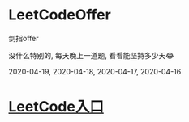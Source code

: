 # LeetCodeOffer
剑指offer

没什么特别的, 每天晚上一道题, 看看能坚持多少天😂


2020-04-19, 2020-04-18, 2020-04-17, 2020-04-16


# [LeetCode入口](https://leetcode-cn.com/u/cocos543/)
